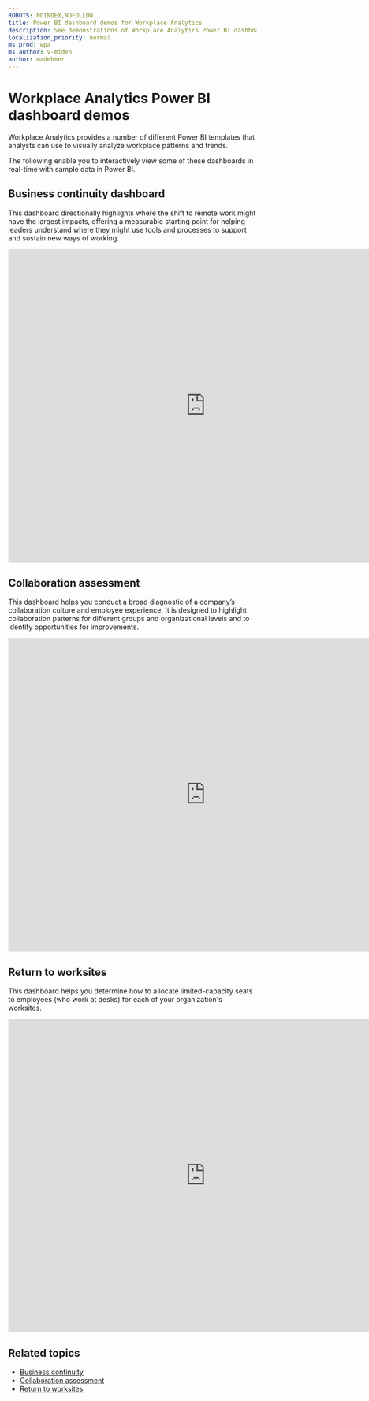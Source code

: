 ```yaml
---
ROBOTS: NOINDEX,NOFOLLOW
title: Power BI dashboard demos for Workplace Analytics
description: See demonstrations of Workplace Analytics Power BI dashboards
localization_priority: normal 
ms.prod: wpa
ms.author: v-mideh
author: madehmer
---
```

# Workplace Analytics Power BI dashboard demos

Workplace Analytics provides a number of different Power BI templates that analysts can use to visually analyze workplace patterns and trends.

The following enable you to interactively view some of these dashboards in real-time with sample data in Power BI.

## Business continuity dashboard

This dashboard directionally highlights where the shift to remote work might have the largest impacts, offering a measurable starting point for helping leaders understand where they might use tools and processes to support and sustain new ways of working.


<iframe width="800" height="636" src="https://msit.powerbi.com/view?r=eyJrIjoiM2ZiY2Y4M2YtMTMyNi00NWY1LWEyMjctYTY2OTdlOWQzNDhhIiwidCI6IjcyZjk4OGJmLTg2ZjEtNDFhZi05MWFiLTJkN2NkMDExZGI0NyIsImMiOjV9&pageName=ReportSectionea310751bfbd1d76fa65" frameborder="0" allowFullScreen="true"></iframe>

## Collaboration assessment

This dashboard helps you conduct a broad diagnostic of a company’s collaboration culture and employee experience. It is designed to highlight collaboration patterns for different groups and organizational levels and to identify opportunities for improvements.


<iframe width="800" height="636" src="https://msit.powerbi.com/view?r=eyJrIjoiYzNmZjNjNmUtNDY1Yi00NmZlLThiOWItZGQ0MjdkMWJjMDQ0IiwidCI6IjcyZjk4OGJmLTg2ZjEtNDFhZi05MWFiLTJkN2NkMDExZGI0NyIsImMiOjV9&pageName=ReportSectiondf40f0409676f2eb3f06" frameborder="0" allowFullScreen="true"></iframe>

## Return to worksites

This dashboard helps you determine how to allocate limited-capacity seats to employees (who work at desks) for each of your organization's worksites.


<iframe width="800" height="636" src="https://msit.powerbi.com/view?r=eyJrIjoiZjYxYWIwZGQtZGE0Ni00YjMyLWExZTQtMWJlY2M3ODYyZWE5IiwidCI6IjcyZjk4OGJmLTg2ZjEtNDFhZi05MWFiLTJkN2NkMDExZGI0NyIsImMiOjV9&pageName=ReportSection81c4aea979cc51ca7e1d" frameborder="0" allowFullScreen="true"></iframe>

## Related topics

* [Business continuity](power-bi-bc.md)
* [Collaboration assessment](power-bi-collab-assess.md)
* [Return to worksites](power-bi-return-tw.md)

